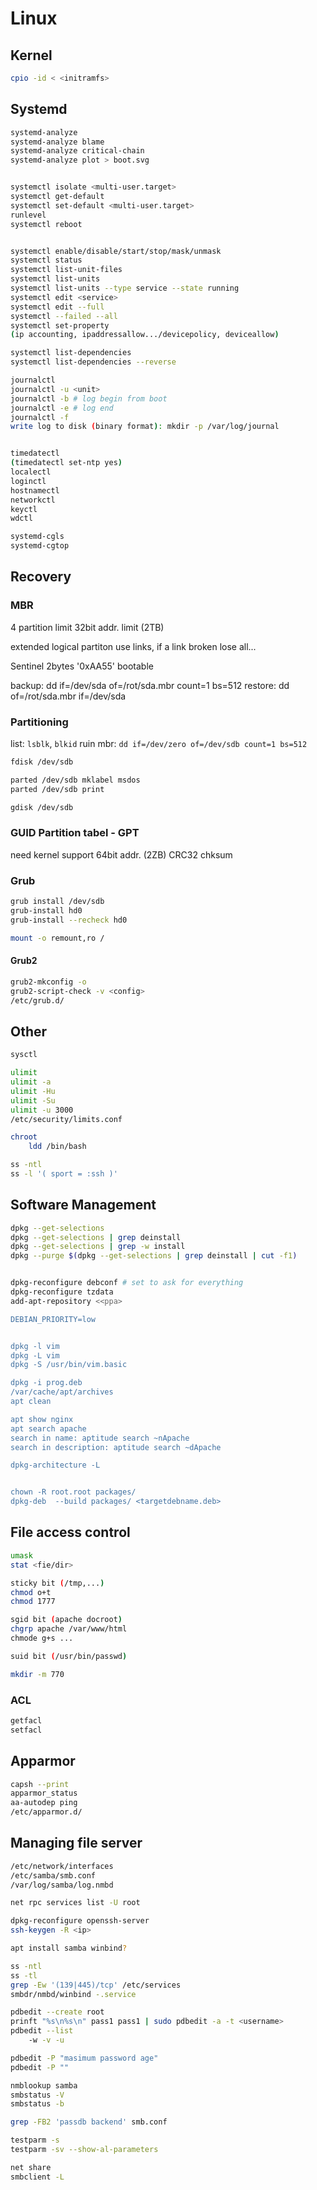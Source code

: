 # Linux

## Kernel

```bash
cpio -id < <initramfs>
```


## Systemd

```bash
systemd-analyze
systemd-analyze blame
systemd-analyze critical-chain
systemd-analyze plot > boot.svg


systemctl isolate <multi-user.target>
systemctl get-default
systemctl set-default <multi-user.target>
runlevel
systemctl reboot


systemctl enable/disable/start/stop/mask/unmask
systemctl status
systemctl list-unit-files
systemctl list-units
systemctl list-units --type service --state running
systemctl edit <service>
systemctl edit --full
systemctl --failed --all
systemctl set-property
(ip accounting, ipaddressallow.../devicepolicy, deviceallow)

systemctl list-dependencies
systemctl list-dependencies --reverse

journalctl
journalctl -u <unit>
journalctl -b # log begin from boot
journalctl -e # log end
journalctl -f
write log to disk (binary format): mkdir -p /var/log/journal


timedatectl
(timedatectl set-ntp yes)
localectl
loginctl
hostnamectl
networkctl
keyctl
wdctl

systemd-cgls
systemd-cgtop
```


## Recovery

### MBR

4 partition limit
32bit addr. limit (2TB)

extended logical partiton use links, if a link broken lose all...

Sentinel 2bytes '0xAA55' bootable

backup: dd if=/dev/sda of=/rot/sda.mbr count=1 bs=512
restore: dd of=/rot/sda.mbr if=/dev/sda


### Partitioning

list: `lsblk`, `blkid`
ruin mbr: `dd if=/dev/zero of=/dev/sdb count=1 bs=512`

```bash
fdisk /dev/sdb

parted /dev/sdb mklabel msdos
parted /dev/sdb print

gdisk /dev/sdb
```

### GUID Partition tabel - GPT
need kernel support
64bit addr. (2ZB)
CRC32 chksum


### Grub

```bash
grub install /dev/sdb
grub-install hd0
grub-install --recheck hd0

mount -o remount,ro /
```


#### Grub2
```bash
grub2-mkconfig -o
grub2-script-check -v <config>
/etc/grub.d/
```


## Other

```bash
sysctl

ulimit
ulimit -a
ulimit -Hu
ulimit -Su
ulimit -u 3000
/etc/security/limits.conf

chroot
    ldd /bin/bash

ss -ntl
ss -l '( sport = :ssh )'
```


## Software Management

```bash
dpkg --get-selections
dpkg --get-selections | grep deinstall
dpkg --get-selections | grep -w install
dpkg --purge $(dpkg --get-selections | grep deinstall | cut -f1)


dpkg-reconfigure debconf # set to ask for everything
dpkg-reconfigure tzdata
add-apt-repository <<ppa>

DEBIAN_PRIORITY=low


dpkg -l vim
dpkg -L vim
dpkg -S /usr/bin/vim.basic

dpkg -i prog.deb
/var/cache/apt/archives
apt clean

apt show nginx
apt search apache
search in name: aptitude search ~nApache
search in description: aptitude search ~dApache

dpkg-architecture -L


chown -R root.root packages/
dpkg-deb  --build packages/ <targetdebname.deb>
```


## File access control

```bash
umask
stat <fie/dir>

sticky bit (/tmp,...)
chmod o+t
chmod 1777

sgid bit (apache docroot)
chgrp apache /var/www/html
chmode g+s ...

suid bit (/usr/bin/passwd)

mkdir -m 770
```

### ACL

```bash
getfacl
setfacl
```


## Apparmor

```bash
capsh --print
apparmor_status
aa-autodep ping
/etc/apparmor.d/
```


## Managing file server

```bash
/etc/network/interfaces
/etc/samba/smb.conf
/var/log/samba/log.nmbd

net rpc services list -U root

dpkg-reconfigure openssh-server
ssh-keygen -R <ip>

apt install samba winbind?

ss -ntl
ss -tl
grep -Ew '(139|445)/tcp' /etc/services
smbdr/nmbd/winbind -.service

pdbedit --create root
prinft "%s\n%s\n" pass1 pass1 | sudo pdbedit -a -t <username>
pdbedit --list
    -w -v -u

pdbedit -P "masimum password age"
pdbedit -P ""

nmblookup samba
smbstatus -V
smbstatus -b

grep -FB2 'passdb backend' smb.conf

testparm -s
testparm -sv --show-al-parameters

net share
smbclient -L
```
